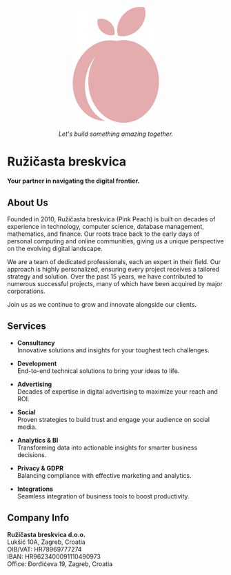 <!-- Place your logo here -->
<p align="center">
  <img src="https://github.com/Ruzicasta-breskvica/.github/blob/main/assets/pmnLogoPink.8c3e56b4.svg" alt="Ružičasta breskvica logo" width="200"/>
</p>

<p align="center">
  <em>Let's build something amazing together.</em>
</p>

# Ružičasta breskvica

**Your partner in navigating the digital frontier.**

</p>

## About Us

Founded in 2010, Ružičasta breskvica (Pink Peach) is built on decades of experience in technology, computer science, database management, mathematics, and finance. Our roots trace back to the early days of personal computing and online communities, giving us a unique perspective on the evolving digital landscape.

We are a team of dedicated professionals, each an expert in their field. Our approach is highly personalized, ensuring every project receives a tailored strategy and solution. Over the past 15 years, we have contributed to numerous successful projects, many of which have been acquired by major corporations.

Join us as we continue to grow and innovate alongside our clients.


## Services

- **Consultancy**  
  Innovative solutions and insights for your toughest tech challenges.

- **Development**  
  End-to-end technical solutions to bring your ideas to life.

- **Advertising**  
  Decades of expertise in digital advertising to maximize your reach and ROI.

- **Social**  
  Proven strategies to build trust and engage your audience on social media.

- **Analytics & BI**  
  Transforming data into actionable insights for smarter business decisions.

- **Privacy & GDPR**  
  Balancing compliance with effective marketing and analytics.

- **Integrations**  
  Seamless integration of business tools to boost productivity.


## Company Info

**Ružičasta breskvica d.o.o.**  
Lukšić 10A, Zagreb, Croatia  
OIB/VAT: HR78969777274  
IBAN: HR9623400091110490973  
Office: Đorđićeva 19, Zagreb, Croatia
